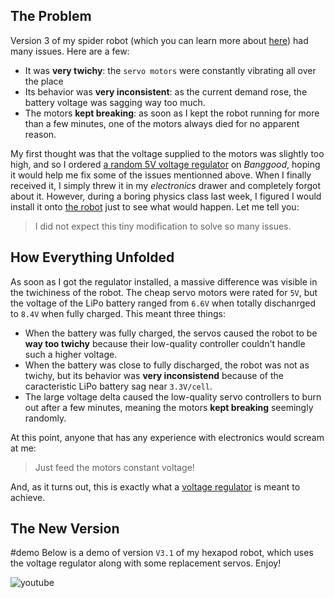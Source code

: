 ## The Problem

Version 3 of my spider robot (which you can learn more about [here](../Version-3-0/)) had many issues. Here are a few:

- It was **very twichy**: the `servo motors` were constantly vibrating all over the place
- Its behavior was **very inconsistent**: as the current demand rose, the battery voltage was sagging way too much.
- The motors **kept breaking**: as soon as I kept the robot running for more than a few minutes, one of the motors always died for no apparent reason.

My first thought was that the voltage supplied to the motors was slightly too high, and so I ordered [a random 5V voltage regulator](https://www.banggood.com/DD2712SA-3_5A-Mini-5V-27V-to-3_7V-5V-12V-DC-DC-Step-Down-Buck-Power-Converter-Module-Voltage-Regulator-p-1651953.html?rmmds=myorder&cur_warehouse=CN&ID=519957) on _Banggood_, hoping it would help me fix some of the issues mentionned above. When I finally received it, I simply threw it in my _electronics_ drawer and completely forgot about it. However, during a boring physics class last week, I figured I would install it onto [the robot](../Spider-Robot/) just to see what would happen. Let me tell you:

> I did not expect this tiny modification to solve so many issues.

## How Everything Unfolded

As soon as I got the regulator installed, a massive difference was visible in the twichiness of the robot. The cheap servo motors were rated for `5V`, but the voltage of the LiPo battery ranged from `6.6V` when totally dischanrged to `8.4V` when fully charged. This meant three things:

- When the battery was fully charged, the servos caused the robot to be **way too twichy** because their low-quality controller couldn't handle such a higher voltage.
- When the battery was close to fully discharged, the robot was not as twichy, but its behavior was **very inconsistend** because of the caracteristic LiPo battery sag near `3.3V/cell`.
- The large voltage delta caused the low-quality servo controllers to burn out after a few minutes, meaning the motors **kept breaking** seemingly randomly.

At this point, anyone that has any experience with electronics would scream at me:

> Just feed the motors constant voltage!

And, as it turns out, this is exactly what a [voltage regulator](https://en.wikipedia.org/wiki/Voltage_regulator) is meant to achieve.

## The New Version

#demo
Below is a demo of version `V3.1` of my hexapod robot, which uses the voltage regulator along with some replacement servos. Enjoy!

![youtube](https://www.youtube.com/embed/dVLcFW495Oo)
